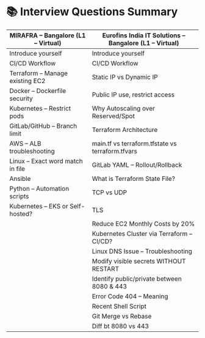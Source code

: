 # 📚 Interview Questions Summary

| MIRAFRA – Bangalore (L1 – Virtual)               | Eurofins India IT Solutions – Bangalore (L1 – Virtual)                  |
|--------------------------------------------------|-------------------------------------------------------------------------|
| Introduce yourself                               | Introduce yourself                                                      |
| CI/CD Workflow                                   | CI/CD Workflow                                                          |
| Terraform – Manage existing EC2                  | Static IP vs Dynamic IP                                                 |
| Docker – Dockerfile security                     | Public IP use, restrict access                                          |
| Kubernetes – Restrict pods                       | Why Autoscaling over Reserved/Spot                                      |
| GitLab/GitHub – Branch limit                     | Terraform Architecture                                                  |
| AWS – ALB troubleshooting                        | main.tf vs terraform.tfstate vs terraform.tfvars                        |
| Linux – Exact word match in file                 | GitLab YAML – Rollout/Rollback                                          |
| Ansible                                          | What is Terraform State File?                                           |
| Python – Automation scripts                      | TCP vs UDP                                                              |
| Kubernetes – EKS or Self-hosted?                 | TLS                                                                     |
|                                                  | Reduce EC2 Monthly Costs by 20%                                         |
|                                                  | Kubernetes Cluster via Terraform – CI/CD?                               |
|                                                  | Linux DNS Issue – Troubleshooting                                       |
|                                                  | Modify visible secrets WITHOUT RESTART                                  |
|                                                  | Identify public/private between 8080 & 443                              |
|                                                  | Error Code 404 – Meaning                                                |
|                                                  | Recent Shell Script                                                     |
|                                                  | Git Merge vs Rebase                                                     |
|                                                  | Diff bt 8080 vs 443
